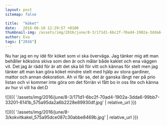 ```yaml
---
layout: post
sitemap: false

title:  "köket"
date:   2016-06-10 12:29:57 +0100
thumbnail-img: /assets/img/2016/june/8-3/171d1-6bc2f-70ad4-1902a-3dda6-99bb7-33201-6141b_575a95da2a6b2228e89930df.jpg
author: Eva
tags: ["2016"]
---
```


Nu har jag en ny idé för köket som vi ska överväga. Jag tänker mig att man behåller köksöns skiva som den är och målar både kaklet och ena väggen vit. Det jag är rädd för är att det ska bli för vitt och kännas för stelt men jag tänker att man kan göra köket mindre stelt med hjälp av stora gardiner, mattor och annan dekoration. Ah vi får se, det är ganska långt ner på prio listan och vi kommer inte göra om det förrän vi fått bo in oss lite och känna av hur vi vill ha det:D

![]({{ '/assets/img/2016/june/8-3/171d1-6bc2f-70ad4-1902a-3dda6-99bb7-33201-6141b_575a95da2a6b2228e89930df.jpg'  | relative_url }})

![]({{ '/assets/img/2016/june/8-3/kokvitkakel_575a95dce087c30abbe8469b.jpg'  | relative_url }})

